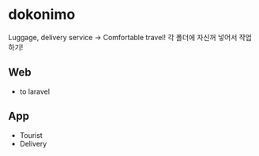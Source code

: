 # dokonimo
Luggage, delivery service -> Comfortable travel!
각 폴더에 자신꺼 넣어서 작업하기!

## Web
  - to laravel 
## App
  - Tourist
  - Delivery
